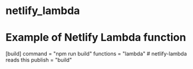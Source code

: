 # netlify_lambda
# Example of Netlify Lambda function
[build]
  command = "npm run build"
  functions = "lambda" #  netlify-lambda reads this
  publish = "build"
